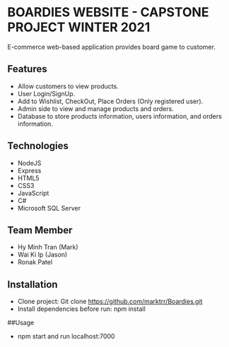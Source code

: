 # BOARDIES WEBSITE - CAPSTONE PROJECT WINTER 2021

E-commerce web-based application provides board game to customer.

## Features
* Allow customers to view products.
* User Login/SignUp.
* Add to Wishlist, CheckOut, Place Orders (Only registered user).
* Admin side to view and manage products and orders.
* Database to store products information, users information, and orders information.

## Technologies
* NodeJS
* Express
* HTML5 
* CSS3
* JavaScript
* C#
* Microsoft SQL Server

## Team Member
* Hy Minh Tran (Mark)
* Wai Ki Ip (Jason)
* Ronak Patel

## Installation
* Clone project: Git clone https://github.com/marktrr/Boardies.git
* Install dependencies before run: npm install

##Usage
* npm start and run localhost:7000


